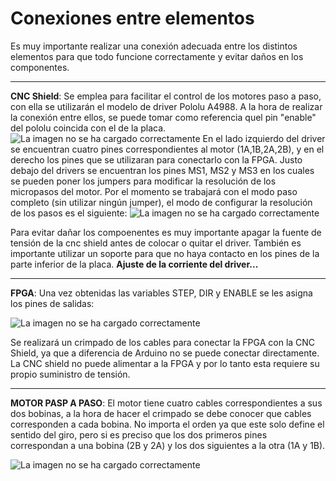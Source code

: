 # Conexiones entre elementos
Es muy importante realizar una conexión adecuada entre los distintos elementos para que todo funcione correctamente y evitar daños en los componentes.

---
 **CNC Shield**:
Se emplea para facilitar el control de los motores paso a paso, con ella se utilizarán el modelo de driver Pololu A4988.
A la hora de realizar la conexión entre ellos, se puede tomar como referencia quel pin "enable" del pololu coincida con el de la placa.
![La imagen no se ha cargado correctamente](https://github.com/sanchezco/proyecto_scanner3D/blob/master/Imgs/CNC%20Shield.PNG "CNC Shield y Pololu")
En el lado izquierdo del driver se encuentran cuatro pines correspondientes al motor (1A,1B,2A,2B), y en el derecho los pines que se utilizaran para conectarlo con la FPGA.
Justo debajo del drivers se encuentran los pines MS1, MS2 y MS3 en los cuales se pueden poner los jumpers para modificar la resolución de los micropasos del motor. Por el momento se trabajará con el modo paso completo (sin utilizar ningún jumper), el modo de configurar la resolución de los pasos es el siguiente:
![La imagen no se ha cargado correctamente](https://github.com/sanchezco/proyecto_scanner3D/blob/master/Imgs/A4988%20Stepper%20Motor%20Driver%20Carrier.png)

Para evitar dañar los compoenentes es muy importante apagar la fuente de tensión de la cnc shield antes de colocar o quitar el driver.
También es importante utilizar un soporte para que no haya contacto en los pines de la parte inferior de la placa.
**Ajuste de la corriente del driver...**

---
 **FPGA**:
Una vez obtenidas las variables STEP, DIR y ENABLE se les asigna los pines de salidas:   

![La imagen no se ha cargado correctamente](https://github.com/sanchezco/proyecto_scanner3D/blob/master/Imgs/FPGA_pinOut.png "FPGA pin outs")

Se realizará un crimpado de los cables para conectar la FPGA con la CNC Shield, ya que a diferencia de Arduino no se puede conectar directamente. 
La CNC shield no puede alimentar a la FPGA y por lo tanto esta requiere su propio suministro de tensión. 

---
**MOTOR PASP A PASO**:
El motor tiene cuatro cables correspondientes a sus dos bobinas, a la hora de hacer el crimpado se debe conocer que cables corresponden a cada bobina.
No importa el orden ya que este solo define el sentido del giro, pero si es preciso que los dos primeros pines correspondan a una bobina (2B y 2A) y los dos siguientes a la otra (1A y 1B).

![La imagen no se ha cargado correctamente](https://github.com/sanchezco/proyecto_scanner3D/blob/master/Imgs/pololu_A4988.png "pololu")
